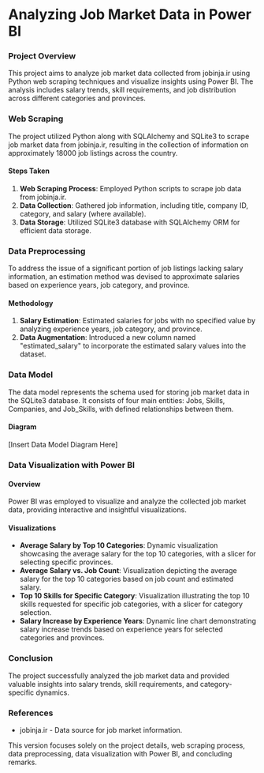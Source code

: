 # Analyzing Job Market Data in Power BI

### Project Overview
This project aims to analyze job market data collected from jobinja.ir using Python web scraping techniques and visualize insights using Power BI. The analysis includes salary trends, skill requirements, and job distribution across different categories and provinces.

### Web Scraping

The project utilized Python along with SQLAlchemy and SQLite3 to scrape job market data from jobinja.ir, resulting in the collection of information on approximately 18000 job listings across the country.

#### Steps Taken
1. **Web Scraping Process**: Employed Python scripts to scrape job data from jobinja.ir.
2. **Data Collection**: Gathered job information, including title, company ID, category, and salary (where available).
3. **Data Storage**: Utilized SQLite3 database with SQLAlchemy ORM for efficient data storage.

### Data Preprocessing

To address the issue of a significant portion of job listings lacking salary information, an estimation method was devised to approximate salaries based on experience years, job category, and province.

#### Methodology
1. **Salary Estimation**: Estimated salaries for jobs with no specified value by analyzing experience years, job category, and province.
2. **Data Augmentation**: Introduced a new column named "estimated_salary" to incorporate the estimated salary values into the dataset.

### Data Model
The data model represents the schema used for storing job market data in the SQLite3 database. It consists of four main entities: Jobs, Skills, Companies, and Job_Skills, with defined relationships between them.
#### Diagram
[Insert Data Model Diagram Here]

### Data Visualization with Power BI
#### Overview
Power BI was employed to visualize and analyze the collected job market data, providing interactive and insightful visualizations.

#### Visualizations
- **Average Salary by Top 10 Categories**: Dynamic visualization showcasing the average salary for the top 10 categories, with a slicer for selecting specific provinces.
- **Average Salary vs. Job Count**: Visualization depicting the average salary for the top 10 categories based on job count and estimated salary.
- **Top 10 Skills for Specific Category**: Visualization illustrating the top 10 skills requested for specific job categories, with a slicer for category selection.
- **Salary Increase by Experience Years**: Dynamic line chart demonstrating salary increase trends based on experience years for selected categories and provinces.

### Conclusion
The project successfully analyzed the job market data and provided valuable insights into salary trends, skill requirements, and category-specific dynamics.

### References
- jobinja.ir - Data source for job market information.

This version focuses solely on the project details, web scraping process, data preprocessing, data visualization with Power BI, and concluding remarks.
